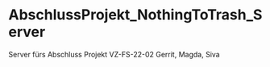 # AbschlussProjekt_NothingToTrash_Server
Server fürs Abschluss Projekt VZ-FS-22-02 Gerrit, Magda, Siva
